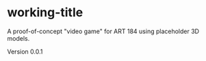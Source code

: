 # working-title
A proof-of-concept "video game" for ART 184 using placeholder 3D models. 

Version 0.0.1
